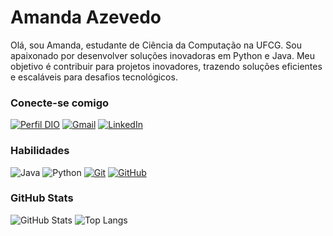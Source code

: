 # Amanda Azevedo

Olá, sou Amanda, estudante de Ciência da Computação na UFCG. Sou apaixonado por desenvolver soluções inovadoras em Python e Java. Meu objetivo é contribuir para projetos inovadores, trazendo soluções eficientes e escaláveis para desafios tecnológicos.

### Conecte-se comigo

[![Perfil DIO](https://img.shields.io/badge/-Meu%20Perfil%20na%20DIO-30A3DC?style=for-the-badge)](https://www.dio.me/users/amanda_azd0)
[![Gmail](https://img.shields.io/badge/Gmail-000?style=for-the-badge&logo=gmail&logoColor=1505a3)](mailto:amanda.azd0@gmail.com)
[![LinkedIn](https://img.shields.io/badge/-LinkedIn-000?style=for-the-badge&logo=linkedin&logoColor=1505a3)](https://www.linkedin.com/in/amanda-ribeiro-azevedo-de-souza-417154278/)

### Habilidades

![Java](https://img.shields.io/badge/java-000.svg?style=for-the-badge&logo=openjdk&logoColor=1505a3)
![Python](https://img.shields.io/badge/python-000?style=for-the-badge&logo=python&logoColor=1505a3)
[![Git](https://img.shields.io/badge/Git-000?style=for-the-badge&logo=git&logoColor=1505a3)](https://git-scm.com/doc)
[![GitHub](https://img.shields.io/badge/GitHub-000?style=for-the-badge&logo=github&logoColor=1505a3)](https://docs.github.com/)

### GitHub Stats

![GitHub Stats](https://github-readme-stats.vercel.app/api?username=amandazeved&theme=transparent&bg_color=000&border_color=1505a3&show_icons=true&icon_color=1505a3&title_color=1505a3&text_color=FFF)
![Top Langs](https://github-readme-stats-git-masterrstaa-rickstaa.vercel.app/api/top-langs/?username=amandazeved&layout=compact&bg_color=000&border_color=1505a3&title_color=1505a3&text_color=FFF)

